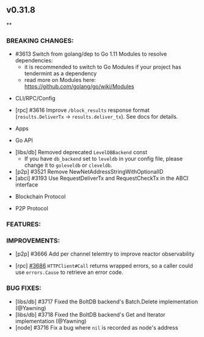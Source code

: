 ## v0.31.8

**

### BREAKING CHANGES:

- \#3613 Switch from golang/dep to Go 1.11 Modules to resolve dependencies:
  - it is recommended to switch to Go Modules if your project has tendermint 
  as a dependency
  - read more on Modules here: https://github.com/golang/go/wiki/Modules  

* CLI/RPC/Config
- [rpc] \#3616 Improve `/block_results` response format (`results.DeliverTx` ->
  `results.deliver_tx`). See docs for details.

* Apps

* Go API
- [libs/db] Removed deprecated `LevelDBBackend` const
  * If you have `db_backend` set to `leveldb` in your config file, please
    change it to `goleveldb` or `cleveldb`.
- [p2p] \#3521 Remove NewNetAddressStringWithOptionalID
- [abci] \#3193 Use RequestDeliverTx and RequestCheckTx in the ABCI interface

* Blockchain Protocol

* P2P Protocol

### FEATURES:

### IMPROVEMENTS:
- [p2p] \#3666 Add per channel telemtry to improve reactor observability

* [rpc] [\#3686](https://github.com/tendermint/tendermint/pull/3686) `HTTPClient#Call` returns wrapped errors, so a caller could use `errors.Cause` to retrieve an error code.

### BUG FIXES:
- [libs/db] \#3717 Fixed the BoltDB backend's Batch.Delete implementation (@Yawning)
- [libs/db] \#3718 Fixed the BoltDB backend's Get and Iterator implementation (@Yawning)
- [node] \#3716 Fix a bug where `nil` is recorded as node's address
